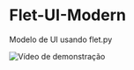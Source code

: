 # Flet-UI-Modern
Modelo de UI usando flet.py

![Vídeo de demonstração](https://youtu.be/-qb4Z8S6t7A?si=QSujsOz6diE0QyBw)

